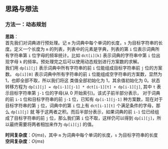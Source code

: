## 思路与想法
### 方法一：动态规划
**思路**：  
首先我们对词典进行预处理。记 `m` 为词典中每个单词的长度，`s` 为目标字符串的长度。定义一个长度为 `m` 的列表，列表中的元素是字典，列表的第 `i` 位表示词典所有字符串第 `i` 位字母的频率统计。比如 
`dct[i][k]` 表示词典的字符串中第 `i` 位出现字母 `k` 的频率。预处理完之后可以使用动态规划进行方案数的求解。  
我们用 `dp[i][j]` 表示词典中所有字符串的前 `i` 位能组成目标字符串前 `j` 位的方案数。 `dp[i][0]` 表示词典中所有字符串的前 `i` 位能组成空字符串的方案数，显然为 1，也即全部不取，所以我们将这
类值全部初始化为 1，其余值初始化为 0。状态转移方程为 `dp[i][j] = dp[i-1][j-1] * dct[i-1][t] + dp[i-1][j]`, 其中 `t` 表示目标字符串第 `j-1` 位的字母(从 0 开始索引)。该式子前半部分表示，
对于词典的前 `i-1` 位和目标字符串的前 `j-1` 位，已知有 `dp[i-1][j-1]` 种方案数，现在对于目标字符串的第 `j` 位，词典中的第 `i` 位上有 `dct[i-1][t]` 个满足条件的字母，那么 `dp[i][j]` 就
等于这两者之积。而后半部分表示，如果词典的前 `i-1` 位已经组成了目标字符串的前 `j` 位，那么我们第 `i` 位不取，这样仍可以得到 `dp[i][j]`，所以最终需要将两者相加来作为 `dp[i][j]` 的值。


**时间复杂度**：*O*(*ms*)，其中 `m` 为词典中每个单词的长度，`s` 为目标字符串的长度  
**空间复杂度**：*O*(*ms*)
